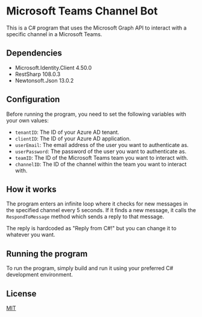 # Microsoft Teams Channel Bot


This is a C# program that uses the Microsoft Graph API to interact with a specific channel in a Microsoft Teams.
## Dependencies

- Microsoft.Identity.Client 4.50.0
- RestSharp 108.0.3
- Newtonsoft.Json 13.0.2

## Configuration

Before running the program, you need to set the following variables with your own values:

- `tenantID`: The ID of your Azure AD tenant.
- `clientID`: The ID of your Azure AD application.
- `userEmail`: The email address of the user you want to authenticate as.
- `userPassword`: The password of the user you want to authenticate as.
- `teamID`: The ID of the Microsoft Teams team you want to interact with.
- `channelID`: The ID of the channel within the team you want to interact with.

## How it works

The program enters an infinite loop where it checks for new messages in the specified channel every 5 seconds. If it finds a new message, it calls the `RespondToMessage` method which sends a reply to that message.

The reply is hardcoded as "Reply from C#!" but you can change it to whatever you want.

## Running the program

To run the program, simply build and run it using your preferred C# development environment.

## License

[MIT](https://github.com/seymenbahtiyar/Microsoft_Teams_Channel_Bot/blob/main/LICENSE)
